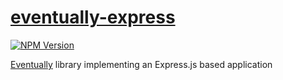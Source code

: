 # [eventually-express](https://rotorsoft.github.io/eventually-monorepo/modules/eventually_express_src.html)

[![NPM Version](https://img.shields.io/npm/v/@rotorsoft/eventually-express.svg)](https://www.npmjs.com/package/@rotorsoft/eventually-express)

[Eventually](../../README.md) library implementing an Express.js based application
